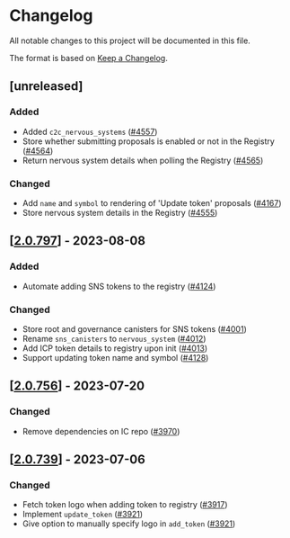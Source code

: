 # Changelog
All notable changes to this project will be documented in this file.

The format is based on [Keep a Changelog](https://keepachangelog.com/en/1.0.0/).

## [unreleased]

### Added

- Added `c2c_nervous_systems` ([#4557](https://github.com/open-chat-labs/open-chat/pull/4557))
- Store whether submitting proposals is enabled or not in the Registry ([#4564](https://github.com/open-chat-labs/open-chat/pull/4564))
- Return nervous system details when polling the Registry ([#4565](https://github.com/open-chat-labs/open-chat/pull/4565))

### Changed

- Add `name` and `symbol` to rendering of 'Update token' proposals ([#4167](https://github.com/open-chat-labs/open-chat/pull/4167))
- Store nervous system details in the Registry ([#4555](https://github.com/open-chat-labs/open-chat/pull/4555))

## [[2.0.797](https://github.com/open-chat-labs/open-chat/releases/tag/v2.0.797-registry)] - 2023-08-08

### Added

- Automate adding SNS tokens to the registry ([#4124](https://github.com/open-chat-labs/open-chat/pull/4124))

### Changed

- Store root and governance canisters for SNS tokens ([#4001](https://github.com/open-chat-labs/open-chat/pull/4001))
- Rename `sns_canisters` to `nervous_system` ([#4012](https://github.com/open-chat-labs/open-chat/pull/4012))
- Add ICP token details to registry upon init ([#4013](https://github.com/open-chat-labs/open-chat/pull/4013))
- Support updating token name and symbol ([#4128](https://github.com/open-chat-labs/open-chat/pull/4128))

## [[2.0.756](https://github.com/open-chat-labs/open-chat/releases/tag/v2.0.756-registry)] - 2023-07-20

### Changed

- Remove dependencies on IC repo ([#3970](https://github.com/open-chat-labs/open-chat/pull/3970))

## [[2.0.739](https://github.com/open-chat-labs/open-chat/releases/tag/v2.0.739-registry)] - 2023-07-06

### Changed

- Fetch token logo when adding token to registry ([#3917](https://github.com/open-chat-labs/open-chat/pull/3917))
- Implement `update_token` ([#3921](https://github.com/open-chat-labs/open-chat/pull/3921))
- Give option to manually specify logo in `add_token` ([#3921](https://github.com/open-chat-labs/open-chat/pull/3921))
